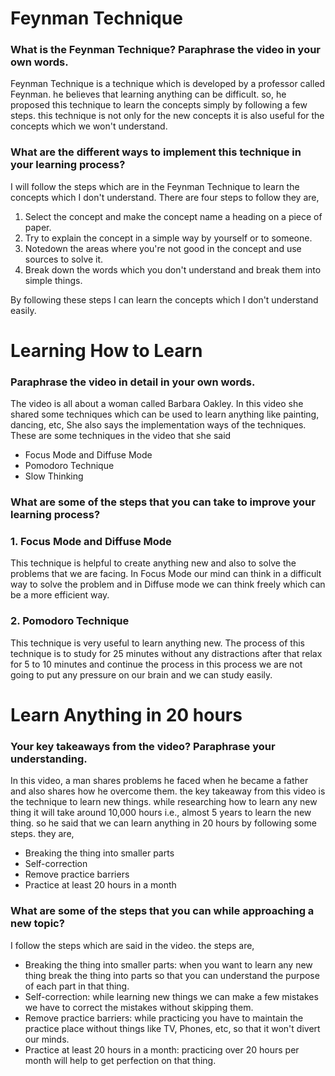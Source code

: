 #  Feynman Technique
### What is the Feynman Technique? Paraphrase the video in your own words.
Feynman Technique is a technique which is developed by a professor called Feynman. he believes that learning anything can be difficult. so, he proposed this technique to learn the concepts simply by following a few steps. this technique is not only for the new concepts it is also useful for the concepts which we won't understand.
### What are the different ways to implement this technique in your learning process? 
I will follow the steps which are in the Feynman Technique to learn the concepts which I don't understand.
There are four steps to follow they are,

 1. Select the concept and make the concept name a heading on a piece of paper.
 2. Try to explain the concept in a simple way by yourself or to someone.
 3. Notedown the areas where you're not good in the concept and use sources to solve it.
 4. Break down the words which you don't understand and break them into simple things.

By following these steps I can learn the concepts which I don't understand easily.  
# Learning How to Learn
### Paraphrase the video in detail in your own words.
The video is all about a woman called Barbara Oakley. In this video she shared some techniques which can 
be used to learn anything like painting, dancing, etc, She also says the implementation ways of the techniques. These are some techniques in the video that she said

 - Focus Mode and Diffuse Mode
 - Pomodoro Technique
 - Slow Thinking
### What are some of the steps that you can take to improve your learning process?
### 1. Focus Mode and Diffuse Mode
This technique is helpful to create anything new and also to solve the problems that we are facing. 
In Focus Mode our mind can think in a difficult way to solve the problem and in Diffuse mode we can think freely which can be a more efficient way.
### 2. Pomodoro Technique
This technique is very useful to learn anything new. The process of this technique is to study for 25 minutes without any distractions after that relax for 5 to 10 minutes and continue the process in this process we are not going to put any pressure on our brain and we can study easily.
# Learn Anything in 20 hours  
### Your key takeaways from the video? Paraphrase your understanding.
In this video, a man shares problems he faced when he became a father and also shares how he overcome them. the key takeaway from this video is the technique to learn new things. while researching how to learn any new thing it will take around 10,000 hours i.e., almost 5 years to learn the new thing. so he said that we can learn anything in 20 hours by following some steps. they are,
 - Breaking the thing into smaller parts
 - Self-correction
 - Remove practice barriers
 - Practice at least 20 hours in a month
### What are some of the steps that you can while approaching a new topic?
I follow the steps which are said in the video. the steps are,
 - Breaking the thing into smaller parts: when you want to learn any new thing break the thing into parts so that you can understand the purpose of each part in that thing.
 - Self-correction: while learning new things we can make a few mistakes we have to correct the mistakes without skipping them.
 - Remove practice barriers: while practicing you have to maintain the practice place without things like TV, Phones, etc, so that it won't divert our minds.
 - Practice at least 20 hours in a month: practicing over 20 hours per month will help to get perfection on that thing.


